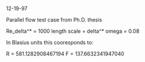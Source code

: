 12-19-97

Parallel flow test case from Ph.D. thesis

Re_delta^* = 1000
length scale = delta^*
omega = 0.08

In Blasius units this cooresponds to:

R = 581.1282908467194
F = 137.6632341947040
